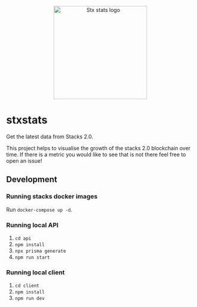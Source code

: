 <p align="center">
  <img src="https://github.com/sigle/stxstats/blob/feature/number-tx-day/client/public/images/stx_stats_logo.svg?raw=true" width="250" alt="Stx stats logo">
</p>

# stxstats

Get the latest data from Stacks 2.0.

This project helps to visualise the growth of the stacks 2.0 blockchain over time. If there is a metric you would like to see that is not there feel free to open an issue!

## Development

### Running stacks docker images

Run `docker-compose up -d`.

### Running local API

1. `cd api`
2. `npm install`
3. `npx prisma generate`
4. `npm run start`

### Running local client

1. `cd client`
2. `npm install`
3. `npm run dev`
